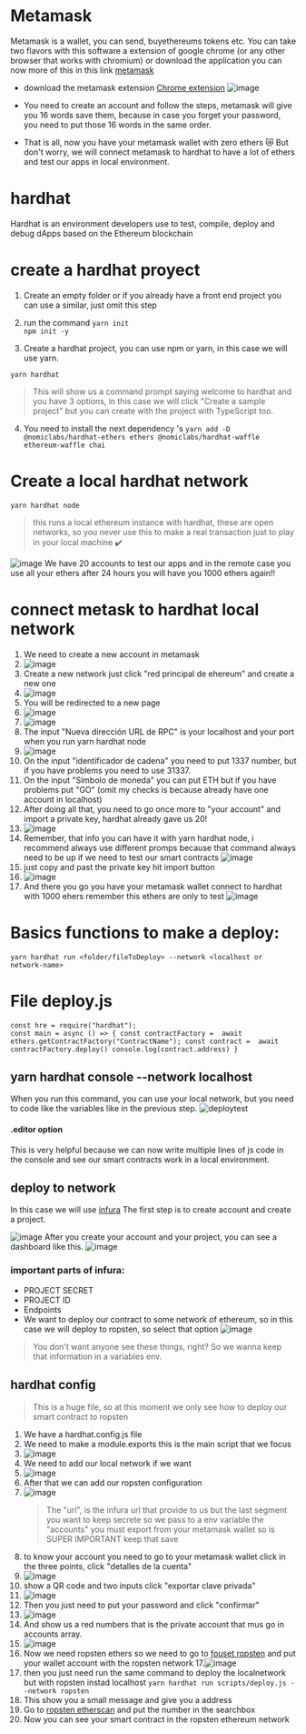 # Metamask 
Metamask is a wallet, you can send, buyethereums tokens etc. You can take two flavors with this software
a extension of google chrome (or any other browser that works with chromium) or download the application
you can now more of this in this link [metamask](https://metamask.io/) 

- download the metamask extension [Chrome extension](https://chrome.google.com/webstore/detail/metamask/nkbihfbeogaeaoehlefnkodbefgpgknn?hl=es)
  ![image](https://user-images.githubusercontent.com/47333561/175612507-63df1f5a-b6d9-4ef6-8690-3c0878dfc3a8.png)

- You need to create an account and follow the steps, metamask will give you 16 words save them, because in case you forget your password, you need to put those 16 words in the same order.

- That is all, now you have your metamask wallet with zero ethers 😿 But don't worry, we will connect metamask to hardhat to have a lot of ethers and test our apps in local environment.
 
# hardhat 
Hardhat is an environment developers use to test, compile, deploy and debug dApps based on the Ethereum blockchain

# create a hardhat proyect
 1. Create an empty folder or if you already have a front end project you can use a similar, just omit this step

 2. run the command 
    ``yarn init 
    ``  
    ``
      npm init -y
    ``
  3. Create a hardhat project, you can use npm or yarn, in this case we will use yarn.

  ``
   yarn hardhat 
  ``
  >This will show us a command prompt saying welcome to hardhat and you have 3 options, in this case we will click "Create a sample project" but you can create with the project with TypeScript too.

  4. You need to install the next dependency 's
  ``
   yarn add -D @nomiclabs/hardhat-ethers ethers @nomiclabs/hardhat-waffle ethereum-waffle chai
  `` 
# Create a local hardhat network

``
  yarn hardhat node
``
>this runs a local ethereum instance with hardhat, these are open networks, so you never use this to make a real transaction just to play in your local machine :heavy_check_mark:

![image](https://user-images.githubusercontent.com/47333561/175613312-e578261d-0870-4741-b3ca-2cddf1f5e137.png)
We have 20 accounts to test our apps and in the remote case you use all your ethers after 24 hours you will have you 1000 ethers again!!

# connect metask to hardhat local network
 1. We need to create a new account in metamask
 2. ![image](https://user-images.githubusercontent.com/47333561/175614233-cda089a6-bd3c-4e08-8477-72005687e9b4.png)
 3. Create a new network just click "red principal de ehereum" and create a new one
 4. ![image](https://user-images.githubusercontent.com/47333561/175614528-0ab0c736-b399-495a-a9e9-e92028448f23.png)
 5. You will be redirected to a new page
 6. ![image](https://user-images.githubusercontent.com/47333561/175614729-4cad88a3-ff81-4515-94e8-1c294cd3da9e.png)
 7. ![image](https://user-images.githubusercontent.com/47333561/175615218-d1232633-69b0-4368-9199-92c4720c2cdd.png)
 8. The input "Nueva dirección URL de RPC" is your localhost and your port when you run yarn hardhat node
 9. ![image](https://user-images.githubusercontent.com/47333561/175616025-86e7ddbb-6db8-4fb9-9dd2-f306d489df02.png)
 10. On the input "identificador de cadena" you need to put 1337 number, but if you have problems you need to use 31337.
 11. On the input "Símbolo de moneda" you can put ETH but if you have problems put "GO" (omit my checks is because already have one account in localhost)
 12. After doing all that, you need to go once more to "your account" and import a private key, hardhat already gave us 20!
 13. ![image](https://user-images.githubusercontent.com/47333561/175617457-49e1f5b9-947b-4145-8fb1-3659e03f120c.png)
 14. Remember, that info you can have it with yarn hardhat node, i recommend always use different promps because that command always need to be up if we need to test our smart contracts ![image](https://user-images.githubusercontent.com/47333561/175616593-565b084c-b2e9-4269-8569-4de111a1b4a1.png)
 15. just copy and past the private key hit import button
 16. ![image](https://user-images.githubusercontent.com/47333561/175617700-d2e36145-79e5-454d-9412-97dd557e7ec7.png)
 17. And there you go you have your metamask wallet connect to hardhat with 1000 ehers remember this ethers are only to test ![image](https://user-images.githubusercontent.com/47333561/175617839-139c6c95-c2fd-4434-92f0-ea409ef36a2c.png)






 


# Basics functions to make a deploy:
``
 yarn hardhat run <folder/fileToDeploy> --network <localhost or network-name>
``
# File deploy.js
``
 const hre = require("hardhat");
``
<br/>
 ``
  const main = async () => {
  const contractFactory =  await ethers.getContractFactory("ContractName");
  const contract =  await contractFactory.deploy()
  console.log(contract.address)
 }
 ``


## yarn hardhat console --network localhost
When you run this command, you can use your local network, but you need to code like the variables like in the previous step.
![deploytest](https://user-images.githubusercontent.com/47333561/174470648-170611f0-2bdc-44a8-8bfa-ffb25de375a1.png)

#### .editor option 
This is very helpful because we can now write multiple lines of js code in the console and see our smart contracts work in a local environment.

## deploy to network 
In this case we will use [infura](https://infura.io/)
The first step is to create account and create a project.

![image](https://user-images.githubusercontent.com/47333561/175654916-482ced23-0268-42af-9d4c-5b09b76efb8e.png)
After you create your account and your project, you can see a dashboard like this.
![image](https://user-images.githubusercontent.com/47333561/175655150-8f1c0457-3fe7-47c3-be4d-1f8329796cd7.png)

### important parts of infura:
- PROJECT SECRET
- PROJECT ID
- Endpoints
- We want to deploy our contract to some network of ethereum, so in this case we will deploy to ropsten, so select that option ![image](https://user-images.githubusercontent.com/47333561/175655984-f2778711-1c95-4bc5-8b5b-513f179f6774.png)
>You don't want anyone see these things, right? So we wanna keep that information in a variables env.

## hardhat config
>This is a huge file, so at this moment we only see how to deploy our smart contract to ropsten 
1. We have a hardhat.config.js file
2. We need to make a module.exports this is the main script that we focus 
3. ![image](https://user-images.githubusercontent.com/47333561/175656327-b37cab79-5ebb-4033-88b0-a46be634790b.png)
4. We need to add our local network if we want
5. ![image](https://user-images.githubusercontent.com/47333561/175656363-89108628-3e7c-45e7-bbef-6730292b902c.png)
6. After that we can add our ropsten configuration
7. ![image](https://user-images.githubusercontent.com/47333561/175656555-98d75945-c8d4-4d7f-a648-ca0dd7cd5de9.png)
   >The "url", is the infura url that provide to us but the last segment you want to keep secrete so we pass to a env variable the "accounts" you must export from your metamask wallet so is SUPER IMPORTANT keep that save
 8. to know your account you need to go to your metamask wallet click in the three points, click "detalles de la cuenta"  
 9. ![image](https://user-images.githubusercontent.com/47333561/175657063-7c419c05-d6a5-4299-86b9-4d61358ad277.png)
 10. show a QR code and two inputs click "exportar clave privada" 
 11. ![image](https://user-images.githubusercontent.com/47333561/175657436-fe47e412-8013-42e3-9770-c7a8d76490a5.png)
 12. Then you just need to put your password and click "confirmar"
 13. ![image](https://user-images.githubusercontent.com/47333561/175657591-631bdee9-5f0c-4f08-ae0e-d950f125d060.png)
 14. And show us a red numbers that is the private account that mus go in accounts array.
 15. ![image](https://user-images.githubusercontent.com/47333561/175657798-a7e6bba6-9ae5-46be-892c-abe90e83e8b9.png)
 16. Now we need ropsten ethers so we need to go to [fouset ropsten](https://faucet.egorfine.com/) and put your wallet account with the ropsten network
 17.![image](https://user-images.githubusercontent.com/47333561/175799955-21752546-561d-483f-b364-626393a9b628.png)
 18. then you just need run the same command to deploy the localnetwork but with ropsten instad localhost 
 ``
 yarn hardhat run scripts/deploy.js --network ropsten
 ``
 19.  This show you a small message and give you a address
 20. Go to [ropsten etherscan](https://ropsten.etherscan.io/) and put the number in the searchbox 
 21. Now you can see your smart contract in the ropsten ethereum network







